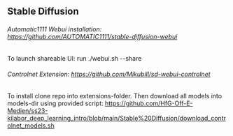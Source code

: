 ## Stable Diffusion

###### Automatic1111 Webui installation: https://github.com/AUTOMATIC1111/stable-diffusion-webui

To launch shareable UI: run ./webui.sh --share

###### Controlnet Extension: https://github.com/Mikubill/sd-webui-controlnet

To install clone repo into extensions-folder.
Then download all models into models-dir using provided script: https://github.com/HfG-Off-E-Medien/ss23-kilabor_deep_learning_intro/blob/main/Stable%20Diffusion/download_controlnet_models.sh
